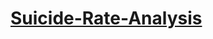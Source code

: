 # <a href='https://share.streamlit.io/zain-18/suicide-rate-analysis/main/app.py'>Suicide-Rate-Analysis</a>
